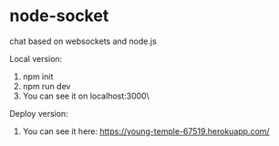# node-socket
chat based on websockets and node.js

Local version:
1. npm init
2. npm run dev
3. You can see it on localhost:3000\

Deploy version:
1. You can see it here: https://young-temple-67519.herokuapp.com/
